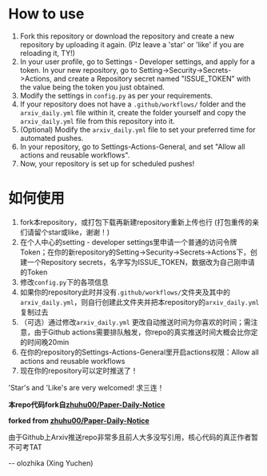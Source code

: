 # How to use
1. Fork this repository or download the repository and create a new repository by uploading it again. (Plz leave a 'star' or 'like' if you are reloading it, TY!)
2. In your user profile, go to Settings - Developer settings, and apply for a token. In your new repository, go to Setting->Security->Secrets->Actions, and create a Repository secret named "ISSUE_TOKEN" with the value being the token you just obtained.
3. Modify the settings in `config.py` as per your requirements.
4. If your repository does not have a `.github/workflows/` folder and the `arxiv_daily.yml` file within it, create the folder yourself and copy the `arxiv_daily.yml` file from this repository into it.
5. (Optional) Modify the `arxiv_daily.yml` file to set your preferred time for automated pushes.
6. In your repository, go to Settings-Actions-General, and set "Allow all actions and reusable workflows".
7. Now, your repository is set up for scheduled pushes! 

# 如何使用
1. fork本repository，或打包下载再新建repository重新上传也行 (打包重传的亲们请留个star或like，谢谢！)
2. 在个人中心的setting - developer settings里申请一个普通的访问令牌Token；在你的新repository的Setting->Security->Secrets->Actions下，创建一个Repository secrets，名字写为ISSUE_TOKEN，数据改为自己刚申请的Token
3. 修改`config.py`下的各项信息
4. 如果你的repository此时并没有`.github/workflows/`文件夹及其中的`arxiv_daily.yml`，则自行创建此文件夹并把本repository的`arxiv_daily.yml`复制过去
5. （可选）通过修改`arxiv_daily.yml` 更改自动推送时间为你喜欢的时间；需注意，由于Github actions需要排队触发，你repo的真实推送时间大概会比你定的时间晚20min
6. 在你的repository的Settings-Actions-General里开启actions权限：Allow all actions and reusable workflows
7. 现在你的repository可以定时推送了！

'Star's and 'Like's are very welcomed!
求三连！

**本repo代码fork自[zhuhu00/Paper-Daily-Notice](https://github.com/zhuhu00/Paper-Daily-Notice)**

**forked from [zhuhu00/Paper-Daily-Notice](https://github.com/zhuhu00/Paper-Daily-Notice)**

由于Github上Arxiv推送repo非常多且前人大多没写引用，核心代码的真正作者暂不可考TAT

-- olozhika (Xing Yuchen)
